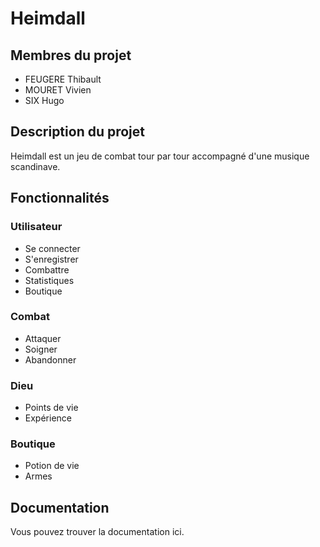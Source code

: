 # Heimdall

## Membres du projet

- FEUGERE Thibault
- MOURET Vivien
- SIX Hugo

## Description du projet

Heimdall est un jeu de combat tour par tour accompagné d'une musique scandinave.

## Fonctionnalités

### Utilisateur

- Se connecter
- S'enregistrer
- Combattre
- Statistiques
- Boutique

### Combat

- Attaquer
- Soigner
- Abandonner

### Dieu

- Points de vie
- Expérience

### Boutique

- Potion de vie
- Armes

## Documentation

Vous pouvez trouver la documentation ici.
